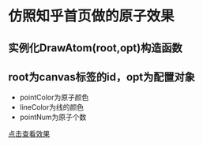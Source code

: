 # 仿照知乎首页做的原子效果

## 实例化DrawAtom(root,opt)构造函数

## root为canvas标签的id，opt为配置对象

* pointColor为原子颜色
* lineColor为线的颜色
* pointNum为原子个数

[点击查看效果](https://jsfiddle.net/xpkq5tx3/1/)